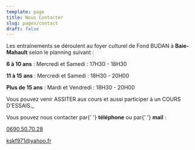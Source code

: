 ```yaml
---
template: page
title: Nous Contacter
slug: pages/contact
draft: false
---
```

Les entraînements se déroulent au foyer culturel de Fond BUDAN à **Baie-Mahault** selon le planning suivant :

**6 à 10 ans** : Mercredi et Samedi : 17H30 - 18H30

**11 à 15 ans** : Mercredi et Samedi : 18H30 - 20H00

**Plus de 15 ans** : Mardi et Vendredi : 18H30 - 20H00

Vous pouvez venir ASSITER aux cours et aussi participer à un COURS D'ESSAIS._

Vous pouvez nous contacter par{' '} **téléphone** ou par{' '} **mail** :

[0690.50.70.28](tel:+590690507028)

[kskf971@yahoo.fr](mailto:kskf971@yahoo.fr)
